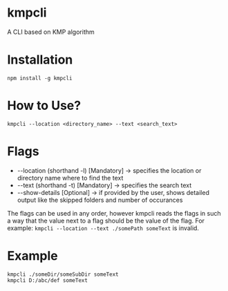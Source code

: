 # kmpcli
A CLI based on KMP algorithm

# Installation
```
npm install -g kmpcli
```

# How to Use?
```
kmpcli --location <directory_name> --text <search_text>
```

# Flags
- --location (shorthand -l) [Mandatory] -> specifies the location or directory name where to find the text
- --text (shorthand -t) [Mandatory] -> specifies the search text
- --show-details [Optional] -> if provided by the user, shows detailed output like the skipped folders and number of occurances

The flags can be used in any order, however kmpcli reads the flags in such a way that the value next to a flag should be the value of the flag. For example: ```kmpcli --location --text ./somePath someText``` is invalid.

# Example
```
kmpcli ./someDir/someSubDir someText
kmpcli D:/abc/def someText
```
